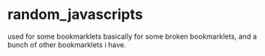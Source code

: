 # random_javascripts
used for some bookmarklets
basically for some broken bookmarklets, and a bunch of other bookmarklets i have.
